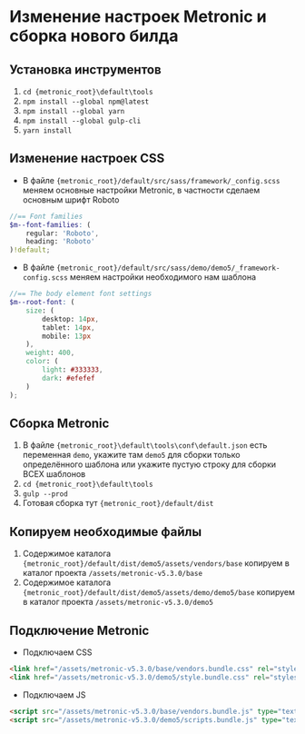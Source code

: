 # Изменение настроек Metronic и сборка нового билда

## Установка инструментов
1. `cd {metronic_root}\default\tools`
2. `npm install --global npm@latest`
3. `npm install --global yarn`
4. `npm install --global gulp-cli`
5. `yarn install`

## Изменение настроек CSS
- В файле `{metronic_root}/default/src/sass/framework/_config.scss` меняем основные настройки Metronic, в частности сделаем основным шрифт Roboto
```scss
//== Font families
$m--font-families: (
    regular: 'Roboto',
    heading: 'Roboto'
)!default;
```
- В файле `{metronic_root}/default/src/sass/demo/demo5/_framework-config.scss` меняем настройки необходимого нам шаблона
```scss
//== The body element font settings
$m--root-font: (
    size: (
        desktop: 14px,
        tablet: 14px,
        mobile: 13px
    ),
    weight: 400,
    color: (
        light: #333333,
        dark: #efefef
    )
);
```

## Сборка Metronic
1. В файле `{metronic_root}\default\tools\conf\default.json` есть переменная `demo`, укажите там `demo5` для сборки только определённого шаблона или укажите пустую строку для сборки ВСЕХ шаблонов
2. `cd {metronic_root}\default\tools`
3. `gulp --prod`
4. Готовая сборка тут `{metronic_root}/default/dist`

## Копируем необходимые файлы
1. Содержимое каталога `{metronic_root}/default/dist/demo5/assets/vendors/base` копируем в каталог проекта `/assets/metronic-v5.3.0/base`
2. Содержимое каталога `{metronic_root}/default/dist/demo5/assets/demo/demo5/base` копируем в каталог проекта `/assets/metronic-v5.3.0/demo5`

## Подключение Metronic
- Подключаем CSS
```html
<link href="/assets/metronic-v5.3.0/base/vendors.bundle.css" rel="stylesheet" type="text/css">
<link href="/assets/metronic-v5.3.0/demo5/style.bundle.css" rel="stylesheet" type="text/css">
```
- Подключаем JS
```html
<script src="/assets/metronic-v5.3.0/base/vendors.bundle.js" type="text/javascript"></script>
<script src="/assets/metronic-v5.3.0/demo5/scripts.bundle.js" type="text/javascript"></script>
```